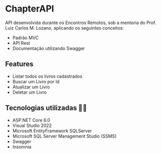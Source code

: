 # ChapterAPI

API desenvolvida durante os Encontros Remotos, sob a mentoria do Prof. Luiz Carlos M. Lozano, aplicando os seguintes conceitos:
- Padrão MVC
- API Rest
- Documentação utilizando Swagger


## Features
- Listar todos os livros cadastrados
- Buscar um Livro por Id
- Atualizar um Livro
- Deletar um Livro 

## Tecnologias utilizadas 👨‍💻️
- ASP.NET Core 6.0
- Visual Studio 2022
- Microsoft EntityFramework SQLServer
- Microsoft SQL Server Management Studio (SSMS)
- Swagger
- Insomnia
